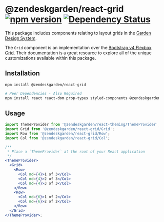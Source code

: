 # @zendeskgarden/react-grid [![npm version](https://img.shields.io/npm/v/@zendeskgarden/react-grid.svg?style=flat-square)](https://www.npmjs.com/package/@zendeskgarden/react-grid) [![Dependency Status](https://img.shields.io/david/zendeskgarden/react-components.svg?path=packages/grid&style=flat-square)](https://david-dm.org/zendeskgarden/react-components?path=packages/grid) <!-- markdownlint-disable -->

<!-- markdownlint-enable -->

This package includes components relating to layout grids in the
[Garden Design System](https://zendeskgarden.github.io/).

The `Grid` component is an implementation over the
[Bootstrap v4 Flexbox Grid](http://getbootstrap.com/docs/4.0/layout/overview/).
Their documentation is a great resource to explore all of the unique customizations
available within this package.

## Installation

```sh
npm install @zendeskgarden/react-grid

# Peer Dependencies - Also Required
npm install react react-dom prop-types styled-components @zendeskgarden/react-theming
```

## Usage

```jsx static
import ThemeProvider from '@zendeskgarden/react-theming/ThemeProvider';
import Grid from '@zendeskgarden/react-grid/Grid';
import Row from '@zendeskgarden/react-grid/Row';
import Col from '@zendeskgarden/react-grid/Col';

/**
 * Place a `ThemeProvider` at the root of your React application
 */
<ThemeProvider>
  <Grid>
    <Row>
      <Col md={4}>1 of 3</Col>
      <Col md={4}>2 of 3</Col>
      <Col md={4}>3 of 3</Col>
    </Row>
    <Row>
      <Col md={6}>1 of 2</Col>
      <Col md={6}>2 of 2</Col>
    </Row>
  </Grid>
</ThemeProvider>;
```
